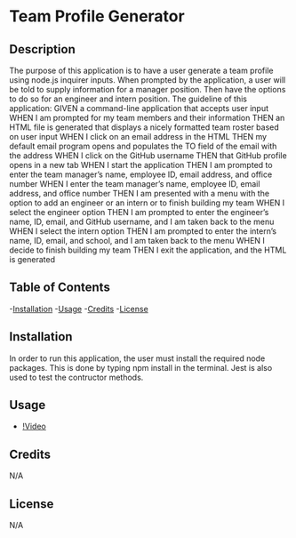# Team Profile Generator

## Description
The purpose of this application is to have a user generate a team profile  using node.js inquirer inputs. When prompted by the application, a user will be told to supply information  for a manager position. Then have the options to do so for an engineer and  intern position.
The guideline of this application:
GIVEN a command-line application that accepts user input
WHEN I am prompted for my team members and their information
THEN an HTML file is generated that displays a nicely formatted team roster based on user input
WHEN I click on an email address in the HTML
THEN my default email program opens and populates the TO field of the email with the address
WHEN I click on the GitHub username
THEN that GitHub profile opens in a new tab
WHEN I start the application
THEN I am prompted to enter the team manager’s name, employee ID, email address, and office number
WHEN I enter the team manager’s name, employee ID, email address, and office number
THEN I am presented with a menu with the option to add an engineer or an intern or to finish building my team
WHEN I select the engineer option
THEN I am prompted to enter the engineer’s name, ID, email, and GitHub username, and I am taken back to the menu
WHEN I select the intern option
THEN I am prompted to enter the intern’s name, ID, email, and school, and I am taken back to the menu
WHEN I decide to finish building my team
THEN I exit the application, and the HTML is generated


## Table of Contents
-[Installation](#Installation)
-[Usage](#Usage)
-[Credits](#Credits)
-[License](#License)

## Installation
In order to run this  application, the user must install the required node packages. This is done by typing npm install in the terminal. Jest is also used to test the contructor methods.

## Usage
- [!Video](./media/Walkthrough.webm)

## Credits
N/A

## License
N/A